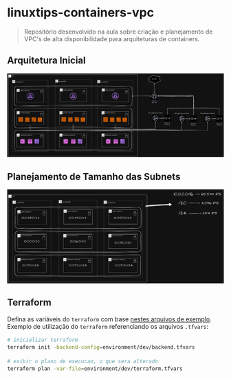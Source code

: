 # linuxtips-containers-vpc

> Repositório desenvolvido na aula sobre criação e planejamento de VPC's de alta disponibilidade para arquiteturas de containers.

## Arquitetura Inicial

![Arquitetura](/docs/Linuxtips-Containers-AWS-VPC%20Uso.drawio.png)


## Planejamento de Tamanho das Subnets

![Planejamento](/docs/Linuxtips-Containers-AWS-VPC%20-%20Planejamento.drawio.png)

## Terraform

Defina as variáveis do `terraform` com base [nestes arquivos de exemplo](/environment/dev/).  
Exemplo de utilização do `terraform` referenciando os arquivos `.tfvars`:

```sh
# inicializar terraform
terraform init -backend-config=environment/dev/backend.tfvars

# exibir o plano de execucao, o que sera alterado
terraform plan -var-file=environment/dev/terraform.tfvars
```